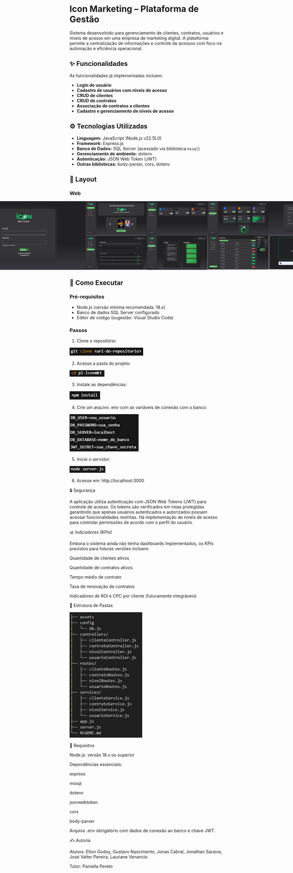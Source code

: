 # Icon Marketing – Plataforma de Gestão

Sistema desenvolvido para gerenciamento de clientes, contratos, usuários e níveis de acesso em uma empresa de marketing digital. A plataforma permite a centralização de informações e controle de acessos com foco na automação e eficiência operacional.

## ✨ Funcionalidades

As funcionalidades já implementadas incluem:

- **Login de usuário**
- **Cadastro de usuários com níveis de acesso**
- **CRUD de clientes**
- **CRUD de contratos**
- **Associação de contratos a clientes**
- **Cadastro e gerenciamento de níveis de acesso**

## ⚙️ Tecnologias Utilizadas

- **Linguagem:** JavaScript (Node.js v22.15.0)
- **Framework:** Express.js
- **Banco de Dados:** SQL Server (acessado via biblioteca `mssql`)
- **Gerenciamento de ambiente:** dotenv
- **Autenticação:** JSON Web Token (JWT)
- **Outras bibliotecas:** body-parser, cors, dotenv

## 🎨 Layout

### Web

<p align="center" style="display: flex; align-items: flex-start; justify-content: center;">
  <img alt="Tela do aplicativo versão Web" src="./appiconmkt-versaofinal/src/assets/web1.png" width="400px">

  <img alt="Telas do aplicativo versão Web" src="./appiconmkt-versaofinal/src/assets/web2.png" width="400px">

  <img alt="Telas do aplicativo versão Web" src="./appiconmkt-versaofinal/src/assets/web3.png" width="400px">
</p>

## 🚀 Como Executar

### Pré-requisitos

- Node.js (versão mínima recomendada: 18.x)
- Banco de dados SQL Server configurado
- Editor de código (sugestão: Visual Studio Code)

### Passos

1. Clone o repositório:

  <img src="./appiconmkt-versaofinal/src/assets/1.png">

2. Acesse a pasta do projeto:

  <img src="./appiconmkt-versaofinal/src/assets/2.png">

3. Instale as dependências:

  <img src="./appiconmkt-versaofinal/src/assets/3.png">

4. Crie um arquivo .env com as variáveis de conexão com o banco:

  <img src="./appiconmkt-versaofinal/src/assets/4.png">

5. Inicie o servidor:

  <img src="./appiconmkt-versaofinal/src/assets/5.png">

6. Acesse em: http://localhost:3000

🔒 Segurança

A aplicação utiliza autenticação com JSON Web Tokens (JWT) para controle de acesso. Os tokens são verificados em rotas protegidas garantindo que apenas usuários autenticados e autorizados possam acessar funcionalidades restritas. Há implementação de níveis de acesso para controlar permissões de acordo com o perfil do usuário.

📊 Indicadores (KPIs)

Embora o sistema ainda não tenha dashboards implementados, os KPIs previstos para futuras versões incluem:

Quantidade de clientes ativos

Quantidade de contratos ativos

Tempo médio de contrato

Taxa de renovação de contratos

Indicadores de ROI e CPC por cliente (futuramente integráveis)

📁 Estrutura de Pastas

<img src="./appiconmkt-versaofinal/src/assets/estrutura.png">

📌 Requisitos

Node.js: versão 18.x ou superior

Dependências essenciais:

express

mssql

dotenv

jsonwebtoken

cors

body-parser

Arquivo .env obrigatório com dados de conexão ao banco e chave JWT.

✍️ Autoria

Alunos: Elton Godoy, Gustavo Nascimento, Jonas Cabral, Jonathan Saraiva, José Valter Pereira, Lauriane Venancio

Tutor: Pamella Pereto
